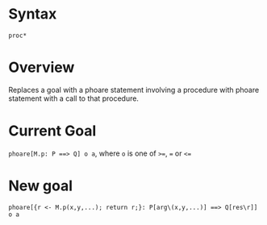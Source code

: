 # Syntax
`proc*`
# Overview
Replaces a goal with a phoare statement involving a procedure with phoare statement with a call to that procedure.
# Current Goal
`phoare[M.p: P ==> Q] o a`, where `o` is one of `>=`, `=` or `<=`
# New goal
`phoare[{r <- M.p(x,y,...); return r;}: P[arg\(x,y,...)] ==> Q[res\r]] o a`
